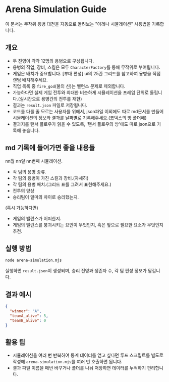 # Arena Simulation Guide

이 문서는 무작위 용병 대전을 자동으로 돌려보는 "아레나 시뮬레이션" 사용법을 기록합니다.

## 개요
- 두 진영이 각각 12명의 용병으로 구성됩니다.
- 용병의 직업, 장비, 스킬은 모두 `CharacterFactory`를 통해 무작위로 부여됩니다.
- 게임은 배치가 중요합니다. [부대 편성] ui의 25칸 그리드를 참고하여 용병을 직접 랜덤 배치해주세요.
- 직업 목록 중 `fire_god`(불의 신)는 밸런스 문제로 제외합니다.
- 가능하다면 실제 게임 전투와 최대한 비슷하게 시뮬레이션을 프레임 단위로 돌립니다.(실시간으로 용병간의 전투를 재현)
- 결과는 `result.json` 파일로 저장됩니다.
- 코드를 다룰 줄 모르는 사용자를 위해서, json파일 이외에도 따로 md문서를 만들어 시뮬레이션의 정보와 결과를 날짜별로 기록해주세요.(코덱스의 방 폴더에)
- 결과지를 탠서 플로우가 읽을 수 있도록, '탠서 플로우의 방'에도 따로 json으로 기록해 놓습니다.

## md 기록에 들어가면 좋을 내용들

nn월 nn일 nn번째 시뮬레이션.

- 각 팀의 용병 종류.
- 각 팀의 용병이 가진 스킬과 장비.(자세히)
- 각 팀의 용병 배치.(그리드 표를 그려서 표현해주세요.)
- 전투의 양상
- 승리팀이 얼마의 차이로 승리했는지.

(혹시 가능하다면)

- 게임의 밸런스가 어떠한지.
- 게임의 밸런스를 붕괴시키는 요인이 무엇인지, 혹은 앞으로 필요한 요소가 무엇인지 추천.

## 실행 방법
```bash
node arena-simulation.mjs
```
실행하면 `result.json`이 생성되며, 승리 진영과 생존자 수, 각 팀 편성 정보가 담깁니다.

## 결과 예시
```json
{
  "winner": "A",
  "teamA_alive": 5,
  "teamB_alive": 0
}
```

## 활용 팁
- 시뮬레이션을 여러 번 반복하여 통계 데이터를 얻고 싶다면 루프 스크립트를 별도로 작성해 `arena-simulation.mjs`를 여러 번 호출하면 됩니다.
- 결과 파일 이름을 매번 바꾸거나 폴더를 나눠 저장하면 데이터를 누적하기 편리합니다.
